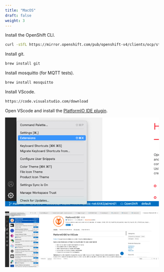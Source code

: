 ```yaml
---
title: "MacOS"
draft: false
weight: 3
---
```


Install the OpenShift CLI.

```sh
curl -sSfL https://mirror.openshift.com/pub/openshift-v4/clients/ocp/stable/openshift-client-mac.tar.gz | tar -zx -C /usr/local/bin oc kubectl
```

Install git.

```sh
brew install git
```

Install mosquitto (for MQTT tests).

```sh
brew install mosquitto
```

Install VScode.

```sh
https://code.visualstudio.com/download
```

Open VScode and install the [PlatformIO IDE plugin](https://docs.platformio.org/en/latest/integration/ide/).

![Install1](/images/install_platformio_1.png)

![Install2](/images/install_platformio_2.png)